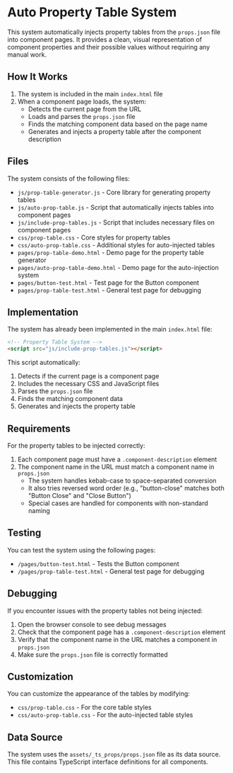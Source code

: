 # Auto Property Table System

This system automatically injects property tables from the `props.json` file into component pages. It provides a clean, visual representation of component properties and their possible values without requiring any manual work.

## How It Works

1. The system is included in the main `index.html` file
2. When a component page loads, the system:
   - Detects the current page from the URL
   - Loads and parses the `props.json` file
   - Finds the matching component data based on the page name
   - Generates and injects a property table after the component description

## Files

The system consists of the following files:

- `js/prop-table-generator.js` - Core library for generating property tables
- `js/auto-prop-table.js` - Script that automatically injects tables into component pages
- `js/include-prop-tables.js` - Script that includes necessary files on component pages
- `css/prop-table.css` - Core styles for property tables
- `css/auto-prop-table.css` - Additional styles for auto-injected tables
- `pages/prop-table-demo.html` - Demo page for the property table generator
- `pages/auto-prop-table-demo.html` - Demo page for the auto-injection system
- `pages/button-test.html` - Test page for the Button component
- `pages/prop-table-test.html` - General test page for debugging

## Implementation

The system has already been implemented in the main `index.html` file:

```html
<!-- Property Table System -->
<script src="js/include-prop-tables.js"></script>
```

This script automatically:
1. Detects if the current page is a component page
2. Includes the necessary CSS and JavaScript files
3. Parses the `props.json` file
4. Finds the matching component data
5. Generates and injects the property table

## Requirements

For the property tables to be injected correctly:

1. Each component page must have a `.component-description` element
2. The component name in the URL must match a component name in `props.json`
   - The system handles kebab-case to space-separated conversion
   - It also tries reversed word order (e.g., "button-close" matches both "Button Close" and "Close Button")
   - Special cases are handled for components with non-standard naming

## Testing

You can test the system using the following pages:

- `/pages/button-test.html` - Tests the Button component
- `/pages/prop-table-test.html` - General test page for debugging

## Debugging

If you encounter issues with the property tables not being injected:

1. Open the browser console to see debug messages
2. Check that the component page has a `.component-description` element
3. Verify that the component name in the URL matches a component in `props.json`
4. Make sure the `props.json` file is correctly formatted

## Customization

You can customize the appearance of the tables by modifying:

- `css/prop-table.css` - For the core table styles
- `css/auto-prop-table.css` - For the auto-injected table styles

## Data Source

The system uses the `assets/_ts_props/props.json` file as its data source. This file contains TypeScript interface definitions for all components. 